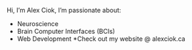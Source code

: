 Hi, I’m Alex Ciok,
I’m passionate about:
-  Neuroscience
-  Brain Computer Interfaces (BCIs)
-  Web Development
*Check out my website @ alexciok.ca
<!---
alexCiok/alexCiok is a ✨ special ✨ repository because its `README.md` (this file) appears on your GitHub profile.
You can click the Preview link to take a look at your changes.
--->
